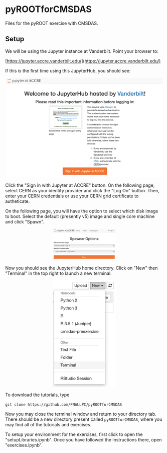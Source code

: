# pyROOTforCMSDAS
Files for the pyROOT exercise with CMSDAS.

## Setup

We will be using the Jupyter instance at Vanderbilt. Point your browser to:

[https://jupyter.accre.vanderbilt.edu/](https://jupyter.accre.vanderbilt.edu/)

If this is the first time using this JupyterHub, you should see:

<p align="center">
  <img src="vanderbilt.png" width="500"/>
</p>

Click the "Sign in with Jupyter at ACCRE" button. On the following page, select CERN as your identity provider and click the "Log On" button. Then, enter your CERN credentials or use your CERN grid certificate to autheticate.

On the following page, you will have the option to select which disk image to boot.  Select the default (presently v5) image and single core machine and click "Spawn".

<p align="center">
  <img src="spawn_options.png" width="200"/>
</p>

Now you should see the JupyterHub home directory. Click on "New" then "Terminal" in the top right to launch a new terminal.

<p align="center">
  <img src="new_terminal.png" width="200"/>
</p>

To download the tutorials, type

```
git clone https://github.com/FNALLPC/pyROOTforCMSDAS
```

Now you may close the terminal window and return to your directory tab.  There should be a new directory present called `pyROOTforCMSDAS`, where you may find all of the tutorials and exercises.

To setup your environment for the exercises, first click to open the "setupLibraries.ipynb".  Once you have followed the instructions there, open "exercises.ipynb".
